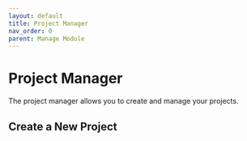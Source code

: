 ```yaml
---
layout: default
title: Project Manager
nav_order: 0
parent: Manage Module
---
```



# Project Manager

The project manager allows you to create and manage your projects. 


## Create a New Project



